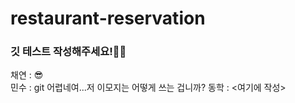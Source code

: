 # restaurant-reservation
### 깃 테스트 작성해주세요!💫💫
채연 : 😎   
민수 : git 어렵네여...저 이모지는 어떻게 쓰는 겁니까? 
동학 : <여기에 작성>